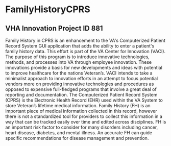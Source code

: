FamilyHistoryCPRS
=================

VHA Innovation Project ID 881
-----------------------------

Family History in CPRS is an enhancement to the VA's Computerized Patient Record System GUI application that adds the ability to enter a patient's family history data.
This effort is part of the VA Center for Innovation (VACI). The purpose of this program is to introduce innovative technologies, methods, and processes into VA through employee innovation. These innovations provide a basis for new developments and ideas with potential to improve healthcare for the nations Veteran’s. VACI intends to take a minimalist approach to innovation efforts in an attempt to focus potential vendors more on providing innovative technologies and procedures as opposed to expensive full-fledged programs that involve a great deal of reporting and documentation.
The Computerized Patient Record System (CPRS) is the Electronic Health Record (EHR) used within the VA System to store Veteran’s lifetime medical information. Family History (FH) is an important piece of medical information collected in this record, however there is not a standardized tool for providers to collect this information in a way that can be tracked easily over time and edited across disciplines. FH is an important risk factor to consider for many disorders including cancer, heart disease, diabetes, and mental illness. An accurate FH can guide specific recommendations for disease management and prevention.
